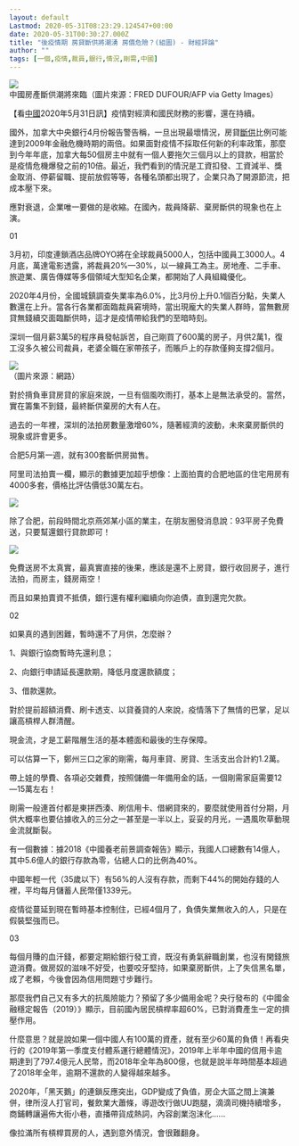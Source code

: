 ```yaml
---
layout: default
Lastmod: 2020-05-31T08:23:29.124547+00:00
date: 2020-05-31T00:30:27.000Z
title: "後疫情期 房貸斷供將潮湧 房價危險？(組圖) - 財經評論"
author: ""
tags: [一個,疫情,裁員,銀行,情況,剛需,中國]
---
```


![](https://images.weserv.nl/?url=//img3.secretchina.com/pic/2020/5-31/p2700882a467246580-ss.jpg)  
中國房產斷供潮將來臨（圖片來源：FRED DUFOUR/AFP via Getty Images）

【看[中國](https://www.secretchina.com/news/b5/index.html)2020年5月31日訊】疫情對經濟和國民財務的影響，還在持續。

國外，加拿大中央銀行4月份報告警告稱，一旦出現最壞情況，房貸[斷供](https://www.secretchina.com/news/b5/tag/斷供)比例可能達到2009年金融危機時期的兩倍。如果面對疫情不採取任何新的利率政策，那麼到今年年底，加拿大每50個房主中就有一個人要拖欠三個月以上的貸款，相當於是疫情危機爆發之前的10倍。最近，我們看到的情況是工資扣發、工資減半、獎金取消、停薪留職、提前放假等等，各種名頭都出現了，企業只為了開源節流，把成本壓下來。

應對衰退，企業唯一要做的是收縮。在國內，裁員降薪、棄房斷供的現象也在上演。

01

3月初，印度連鎖酒店品牌OYO將在全球裁員5000人，包括中國員工3000人。4月底，萬達電影透露，將裁員20%—30%，以一線員工為主。房地產、二手車、旅遊業、廣告傳媒等多個領域大型知名企業，都開始了人員組織優化。

2020年4月份，全國城鎮調查失業率為6.0%，比3月份上升0.1個百分點，失業人數還在上升。當各行各業都面臨裁員窘境時，當出現龐大的失業人群時，當無數房貸無錢續交面臨斷供時，這才是疫情帶給我們的至暗時刻。

深圳一個月薪3萬5的程序員發帖訴苦，自己剛買了600萬的房子，月供2萬1，復工沒多久被公司裁員，老婆全職在家帶孩子，而賬戶上的存款僅夠支撐2個月。

![](https://images.weserv.nl/?url=//img3.secretchina.com/pic/2020/5-31/p2700852a827494787-ss.jpg)  
（圖片來源：網路）

對於揹負車貸房貸的家庭來說，一旦有個風吹雨打，基本上是無法承受的。當然，實在籌集不到錢，最終斷供棄房的大有人在。

過去的一年裡，深圳的法拍房數量激增60%，隨著經濟的波動，未來棄房斷供的現象或許會更多。

合肥5月第一週，就有300套斷供房拋售。

阿里司法拍賣一欄，顯示的數據更加超乎想像：上面拍賣的合肥地區的住宅用房有4000多套，價格比評估價低30萬左右。

![](https://images.weserv.nl/?url=//img3.secretchina.com/pic/2020/5-31/p2700851a57128016-ss.jpg)

除了合肥，前段時間北京燕郊某小區的業主，在朋友圈發消息說：93平房子免費送，只要幫還銀行貸款即可！

![](https://images.weserv.nl/?url=//img3.secretchina.com/pic/2020/5-31/p2700853a215456508-ss.jpg)

免費送房不太真實，最真實直接的後果，應該是還不上房貸，銀行收回房子，進行法拍，而房主，錢房兩空！

而且如果拍賣資不抵債，銀行還有權利繼續向你追債，直到還完欠款。

02

如果真的遇到困難，暫時還不了月供，怎麼辦？

1、與銀行協商暫時先還利息；

2、向銀行申請延長還款期，降低月度還款額度；

3、借款還款。

對於提前超額消費、刷卡透支、以貸養貸的人來說，疫情落下了無情的巴掌，足以讓高槓桿人群清醒。

現金流，才是工薪階層生活的基本體面和最後的生存保障。

可以估算一下，鄭州三口之家的剛需，每月車貸、房貸、生活支出合計約1.2萬。

帶上娃的學費、各項必交雜費，按照儲備一年備用金的話，一個剛需家庭需要12—15萬左右！

剛需一般連首付都是東拼西湊、刷信用卡、借網貸來的，要麼就使用首付分期，月供大概率也要佔據收入的三分之一甚至是一半以上，妥妥的月光，一遇風吹草動現金流就斷裂。

有一個數據：據2018《中國養老前景調查報告》顯示，我國人口總數有14億人，其中5.6億人的銀行存款為零，佔總人口的比例為40%。

中國年輕一代（35歲以下）有56%的人沒有存款，而剩下44%的開始存錢的人裡，平均每月儲蓄人民幣僅1339元。

疫情從蔓延到現在暫時基本控制住，已經4個月了，負債失業無收入的人，只是在假裝堅強而已。

03

每個月賺的血汗錢，都要定期給銀行發工資，既沒有勇氣辭職創業，也沒有閑錢旅遊消費。做房奴的滋味不好受，也要咬牙堅持，如果棄房斷供，上了失信黑名單，成了老賴，今後會因為信用問題寸步難行。

那麼我們自己又有多大的抗風險能力？預留了多少備用金呢？央行發布的《中國金融穩定報告（2019）》顯示，目前國內居民槓桿率超60%，已對消費產生一定的擠壓作用。

什麼意思？就是說如果一個中國人有100萬的資產，就有至少60萬的負債！再看央行的《2019年第一季度支付體系運行總體情況》，2019年上半年中國的信用卡逾期達到了797.4億元人民幣，而2018年全年為800億，也就是說半年時間基本超過了2018年全年，逾期不還款的人變得越來越多。

2020年，「黑天鵝」的連鎖反應突出，GDP變成了負值，房企大區之間上演兼併，律所沒人打官司，餐飲業大蕭條，導遊改行做UU跑腿，滴滴司機持續增多，商鋪轉讓遍佈大街小巷，直播帶貨成熱詞，內容創業泡沫化......

像拉滿所有槓桿買房的人，遇到意外情況，會很難翻身。

